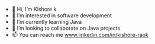 - 👋 Hi, I’m Kishore k
- 👀 I’m interested in software development
- 🌱 I’m currently learning Java
- 💞️ I’m looking to collaborate on Java projects
- 📫 You can reach me www.linkedin.com/in/kishore-raok

<!---
Kishore-Raok/Kishore-Raok is a ✨ special ✨ repository because its `README.md` (this file) appears on your GitHub profile.
You can click the Preview link to take a look at your changes.
--->
